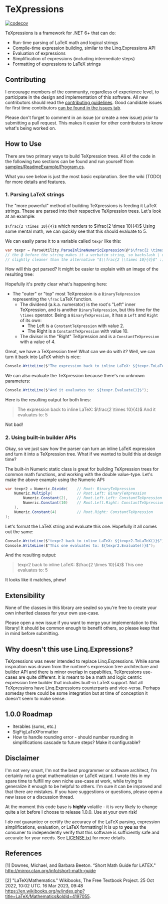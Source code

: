 # TeXpressions

[![codecov](https://codecov.io/gh/lwestfall/TeXpressions/branch/main/graph/badge.svg?token=UDHTYTL99C)](https://codecov.io/gh/lwestfall/TeXpressions)

TeXpressions is a framework for .NET 6+ that can do:

- Run-time parsing of LaTeX math and logical strings
- Compile-time expression building, similar to the Linq.Expressions API
- Evaluation of expressions
- Simplification of expressions (including intermediate steps)
- Formatting of expressions to LaTeX strings

## Contributing

I encourage members of the community, regardless of experience level, to participate in the design and implementation of this software. All new contributors should read the [contributing guidelines](CONTRIBUTING.md). Good candidate issues for first time contributors [can be found in the issues tab](https://github.com/lwestfall/TeXpressions/issues?q=is%3Aissue+is%3Aopen+label%3A%22good+first+issue%22).

Please don't forget to comment in an issue (or create a new issue) *prior* to submitting a pull request. This makes it easier for other contributors to know what's being worked on.

## How to Use

There are two primary ways to build TeXpression trees. All of the code in the following two sections can be found and run yourself from [samples/ReadmeExample/Program.cs](samples/ReadmeExample/Program.cs).

What you see below is just the most basic explanation. See the wiki (TODO) for more details and features.

### 1. Parsing LaTeX strings

The "more powerful" method of building TeXpressions is feeding it LaTeX strings. These are parsed into their respective TeXpression trees. Let's look at an example:

`$\frac{2 \times 10}{4}$` which renders to $\frac{2 \times 10}{4}$ Using some mental math, we can quickly see that this should evaluate to 5.

We can easily parse it to a variable called `texpr` like this:

```cs
var texpr = ParseUtility.ParseInlineNumericExpression(@"$\frac{2 \times 10}{4}$");
// the @ before the string makes it a verbatim string, so backslash \ doesn't get escaped
// slightly cleaner than the alternative "$\\frac{2 \\times 10}{4}$" :)
```

How will this get parsed? It might be easier to explain with an image of the resulting tree:

Hopefully it's pretty clear what's happening here:

- The "outer" or "top" most TeXpression is a `BinaryTeXpression` representing the `\frac` LaTeX function.
  - The dividend (a.k.a. numerator) is the root's "Left" inner TeXpression, and is another `BinaryTeXpression`, but this time for the `\times` operator. Being a `BinaryTeXpression`, it has a `Left` and `Right` of its own:
    - The Left is a `ConstantTeXpression` with value 2.
    - The Right is a `ConstantTeXpression` with value 10.
  - The divisor is the "Right" TeXpression and is a `ConstantTeXpression` with a value of 4.

Great, we have a TeXpression tree! What can we do with it? Well, we can turn it back into LaTeX which is nice:

```cs
Console.WriteLine($"The expression back to inline LaTeX: ${texpr.ToLaTeX()}$");
```

We can also evaluate the TeXpression because there's no unknown parameters:

```cs
Console.WriteLine($"And it evaluates to: ${texpr.Evaluate()}$");
```

Here is the resulting output for both lines:

> The expression back to inline LaTeX: $\frac{2 \times 10}{4}$
> And it evaluates to: 5

Not bad!

### 2. Using built-in builder APIs

Okay, so we just saw how the parser can turn an inline LaTeX expression and turn it into a TeXpression tree. What if we wanted to build this at design time?

The built-in Numeric static class is great for building TeXpression trees for common math functions, and working with the double value-type. Let's make the above example using the Numeric API:

```cs
var texpr2 = Numeric.Divide(    // Root: BinaryTeXpression
    Numeric.Multiply(           // Root.Left: BinaryTeXpression
        Numeric.Constant(2),    // Root.Left.Left: ConstantTeXpression
        Numeric.Constant(10)    // Root.Left.Right: ConstantTeXpression
    ),
    Numeric.Constant(4)         // Root.Right: ConstantTeXpression
);
```

Let's format the LaTeX string and evaluate this one. Hopefully it all comes out the same:

```cs
Console.WriteLine($"texpr2 back to inline LaTeX: ${texpr2.ToLaTeX()}$");
Console.WriteLine($"This one evaluates to: ${texpr2.Evaluate()}$");
```

And the resulting output:

> texpr2 back to inline LaTeX: $\frac{2 \times 10}{4}$
> This one evaluates to: 5

It looks like it matches, phew!

## Extensibility

None of the classes in this library are sealed so you're free to create your own inherited classes for your own use-case.

Please open a new issue if you want to merge your implementation to this library! It should be common enough to benefit others, so please keep that in mind before submitting.

## Why doesn't this use Linq.Expressions?

TeXpressions was never intended to replace Linq.Expressions. While some inspiration was drawn from the runtime's expression tree architecture and builder API and there is minor overlap in capabilties, TeXpressions use-cases are quite different. It is meant to be a math and logic centric expression tree builder that includes built-in LaTeX support. Not all TeXpressions have Linq.Expressions counterparts and vice-versa. Perhaps someday there could be some integration but at time of conception it doesn't seem to make sense.

## 1.0.0 Roadmap

- Iterables (sums, etc.)
- SigFigLaTeXFormatter
- How to handle rounding error - should number rounding in simplifications cascade to future steps? Make it configurable?

## Disclaimer

I'm not very smart, I'm not the best programmer or software architect, I'm certainly not a great mathematician or LaTeX wizard. I wrote this in my spare time to fulfill my own niche use-case at work, while trying to generalize it enough to be helpful to others. I'm sure it can be improved and that there are mistakes. If you have suggestions or questions, please open a new issue or a discussion thread.

At the moment this code base is **highly** volatile - it is very likely to change quite a lot before I choose to release 1.0.0. Use at your own risk!

I *do not* guarantee or certify the accuracy of the LaTeX parsing, expression simplifications, evaluation, or LaTeX formatting! It is up to **you** as the consumer to independently verify that this software is sufficiently safe and accurate for your needs. See [LICENSE.txt](LICENSE.txt) for more details.

## References

<a id="1">[1]</a>
Downes, Michael, and Barbara Beeton.
“Short Math Guide for LATEX."
<http://mirror.ctan.org/info/short-math-guide>

<a id="2">[2]</a>
"LaTeX/Mathematics."
Wikibooks, The Free Textbook Project.
25 Oct 2022, 10:02 UTC. 16 Mar 2023, 09:48
<https://en.wikibooks.org/w/index.php?title=LaTeX/Mathematics&oldid=4197055>.
